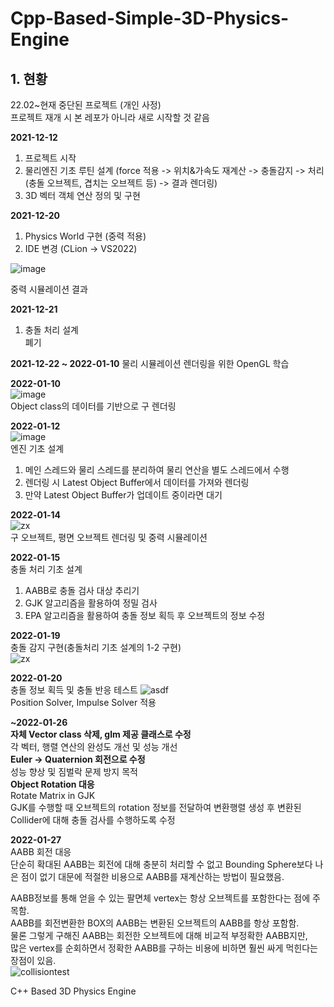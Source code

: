 # Cpp-Based-Simple-3D-Physics-Engine

## 1. 현황  
22.02~현재 
중단된 프로젝트 (개인 사정)  
프로젝트 재개 시 본 레포가 아니라 새로 시작할 것 같음

**2021-12-12** 
1) 프로젝트 시작
2) 물리엔진 기초 루틴 설계 (force 적용 -> 위치&가속도 재계산 -> 충돌감지 -> 처리(충돌 오브젝트, 겹치는 오브젝트 등) -> 결과 렌더링)
3) 3D 벡터 객체 연산 정의 및 구현

**2021-12-20**
1) Physics World 구현 (중력 적용)
2) IDE 변경 (CLion -> VS2022)

![image](https://user-images.githubusercontent.com/46223506/146803365-e6c72aa2-a3ef-41e3-b035-a20a40540614.png)

중력 시뮬레이션 결과

**2021-12-21**
1) 충돌 처리 설계   
폐기
   
**2021-12-22 ~ 2022-01-10**
물리 시뮬레이션 렌더링을 위한 OpenGL 학습

**2022-01-10**   
![image](https://user-images.githubusercontent.com/46223506/148786982-a306a8da-907e-45b1-8579-57095c0ed812.png)   
Object class의 데이터를 기반으로 구 렌더링

**2022-01-12**   
![image](https://user-images.githubusercontent.com/46223506/149158898-c2fc7524-8633-44b7-9c66-761d5a346f59.png)   
엔진 기초 설계   
1. 메인 스레드와 물리 스레드를 분리하여 물리 연산을 별도 스레드에서 수행   
2. 렌더링 시 Latest Object Buffer에서 데이터를 가져와 렌더링
3. 만약 Latest Object Buffer가 업데이트 중이라면 대기

**2022-01-14**   
![zx](https://user-images.githubusercontent.com/46223506/149777949-838147f0-79d1-4ea5-b2aa-3aea06e384be.gif)   
구 오브젝트, 평면 오브젝트 렌더링 및 중력 시뮬레이션   

**2022-01-15**  
충돌 처리 기초 설계   
1. AABB로 충돌 검사 대상 추리기
2. GJK 알고리즘을 활용하여 정밀 검사
3. EPA 알고리즘을 활용하여 충돌 정보 획득 후 오브젝트의 정보 수정   

**2022-01-19**   
충돌 감지 구현(충돌처리 기초 설계의 1-2 구현)   
![zx](https://user-images.githubusercontent.com/46223506/150134210-315397b0-b4d0-40ff-b7b5-f164e03eae64.gif)   

**2022-01-20**   
충돌 정보 획득 및 충돌 반응 테스트
![asdf](https://user-images.githubusercontent.com/46223506/150374570-2db3113c-70b0-41c0-8f9b-a68a55a10b27.gif)   
Position Solver, Impulse Solver 적용   

**~2022-01-26**   
**자체 Vector class 삭제, glm 제공 클래스로 수정**   
각 벡터, 행렬 연산의 완성도 개선 및 성능 개선   
**Euler -> Quaternion 회전으로 수정**   
성능 향상 및 짐벌락 문제 방지 목적   
**Object Rotation 대응**   
Rotate Matrix in GJK   
GJK를 수행할 때 오브젝트의 rotation 정보를 전달하여 변환행렬 생성 후 변환된 Collider에 대해 충돌 검사를 수행하도록 수정   

**2022-01-27**   
AABB 회전 대응   
단순히 확대된 AABB는 회전에 대해 충분히 처리할 수 없고 Bounding Sphere보다 나은 점이 없기 대문에 적절한 비용으로 AABB를 재계산하는 방법이 필요했음.   
   
AABB정보를 통해 얻을 수 있는 팔면체 vertex는 항상 오브젝트를 포함한다는 점에 주목함.   
AABB를 회전변환한 BOX의 AABB는 변환된 오브젝트의 AABB를 항상 포함함.   
물론 그렇게 구해진 AABB는 회전한 오브젝트에 대해 비교적 부정확한 AABB지만,   
많은 vertex를 순회하면서 정확한 AABB를 구하는 비용에 비하면 훨씬 싸게 먹힌다는 장점이 있음.   
![collisiontest](https://user-images.githubusercontent.com/46223506/151356605-649cefc9-6fa2-4873-913c-8b5c5e1489c7.gif)   



C++ Based 3D Physics Engine
